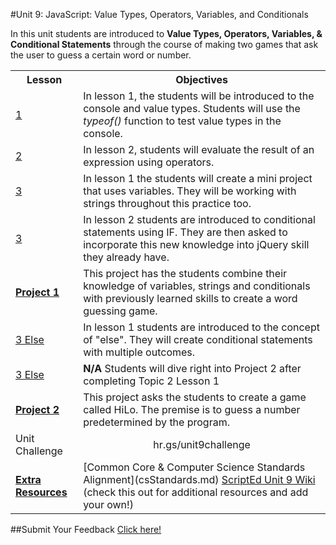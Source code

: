 #Unit 9: JavaScript: Value Types, Operators, Variables, and Conditionals

In this unit students are introduced to **Value Types, Operators, Variables, & Conditional Statements** through the course of making two games that ask the user to guess a certain word or number.
<table>
<tr>
	<th>Lesson</th>
	<th>Objectives</th>
</tr>
<tr>
	<td><a href=""> 1 </a></td>
	<td>In lesson 1, the students will be introduced to the console and value types. Students will use the <em>typeof()</em> function to test value types in the console.   </td>
</tr>
<tr>
	<td><a href=""> 2 </a></td>
	<td>In lesson 2, students will evaluate the result of an expression using operators. </td>
</tr>
<tr>
	<td><a href=""> 3  </a></td>
	<td>In lesson 1 the students will create a mini project that uses variables. They will be working with strings throughout this practice too.   </td>
</tr>
<tr>
	<td><a href=""> 3  </a></td>
	<td>In lesson 2 students are introduced to conditional statements using IF. They are then asked to incorporate this new knowledge into jQuery skill they already have.</td>
</tr>
<tr>
	<td><strong><a href="">Project 1</a></strong></td>
	<td colspan="2">This project has the students combine their knowledge of variables, strings and conditionals with previously learned skills to create a word guessing game.</td>
</tr>

<tr>
	<td><a href="">3 Else</a></td>
	<td>In lesson 1 students are introduced to the concept of "else". They will create conditional statements with multiple outcomes.  </td>
	
</tr>
<tr>
	<td><a href="">3 Else</a></td>
	<td><strong>N/A</strong> Students will dive right into Project 2 after completing Topic 2 Lesson 1 </td>
</tr>

<tr>
	<td><strong><a href="">Project 2</a></strong></td>
	<td colspan="2">This project asks the students to create a game called HiLo. The premise is to guess a number predetermined by the program.</td>
</tr>
<tr>
	<td > Unit Challenge </td>
	<td align="center" colspan="2"> hr.gs/unit9challenge </td>
</tr>
<tr>
	<td><strong><a href="">Extra Resources</a></strong></td>
	<td colspan="2">
		[Common Core & Computer Science Standards Alignment](csStandards.md)
		<a href="https://github.com/ScriptEdcurriculum/curriculum2016/wiki/foundationsCourse#unit-9-conditionals-variables--strings">ScriptEd Unit 9 Wiki</a> (check this out for additional resources and add your own!)
	</td>
</tr>


</table>


##Submit Your Feedback
<a href="https://docs.google.com/forms/d/e/1FAIpQLSfx0wkLyw_jSOhWR2yY8GTR8TV2NXYZc40us7aPHnl9bO6WAQ/viewform">Click here!</a></td>


